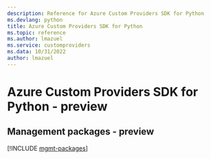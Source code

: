 ```yaml
---
description: Reference for Azure Custom Providers SDK for Python
ms.devlang: python
title: Azure Custom Providers SDK for Python
ms.topic: reference
ms.author: lmazuel
ms.service: customproviders
ms.data: 10/31/2022
author: lmazuel
---
```

# Azure Custom Providers SDK for Python - preview

## Management packages - preview
[!INCLUDE [mgmt-packages](custom-providers-mgmt-index.md)]
